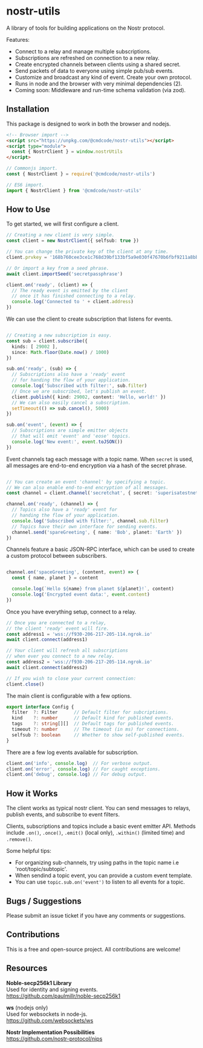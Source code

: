 # nostr-utils

A library of tools for building applications on the Nostr protocol.

Features:
 - Connect to a relay and manage multiple subscriptions.
 - Subscriptions are refreshed on connection to a new relay.
 - Create encrypted channels between clients using a shared secret.
 - Send packets of data to everyone using simple pub/sub events.
 - Customize and broadcast any kind of event. Create your own protocol.
 - Runs in node and the browser with very minimal dependencies (2).
 - Coming soon: Middleware and run-time schema validation (via zod).

## Installation

This package is designed to work in both the browser and nodejs.

```html
<!-- Browser import -->
<script src="https://unpkg.com/@cmdcode/nostr-utils"></script>
<script type="module"> 
  const { NostrClient } = window.nostrUtils
</script>
```
```js
// Commonjs import.
const { NostrClient } = require('@cmdcode/nostr-utils')

// ES6 import.
import { NostrClient } from '@cmdcode/nostr-utils'
```

## How to Use
To get started, we will first configure a client.

```ts
// Creating a new client is very simple.
const client = new NostrClient({ selfsub: true })

// You can change the private key of the client at any time.
client.prvkey = '168b760cee3ce1c768d39bf133bf5a9e030f47670b6fbf9211a8bb278f4b4f69'

// Or import a key from a seed phrase.
await client.importSeed('secretpassphrase')

client.on('ready', (client) => {
  // The ready event is emitted by the client 
  // once it has finished connecting to a relay.
  console.log('Connected to ' + client.address)
})
```
We can use the client to create subscription that listens for events.
```ts

// Creating a new subscription is easy.
const sub = client.subscribe({ 
  kinds: [ 29002 ], 
  since: Math.floor(Date.now() / 1000)
})

sub.on('ready', (sub) => {
  // Subscriptions also have a 'ready' event 
  // for handing the flow of your application.
  console.log('Subscribed with filter:', sub.filter)
  // Once we are subscribed, let's publish an event.
  client.publish({ kind: 29002, content: 'Hello, world!' })
  // We can also easily cancel a subscription.
  setTimeout(() => sub.cancel(), 5000)
})

sub.on('event', (event) => {
  // Subscriptions are simple emitter objects 
  // that will emit 'event' and 'eose' topics.
  console.log('New event:', event.toJSON())
})
```
Event channels tag each message with a topic name. When `secret` is used, all messages are end-to-end encryption via a hash of the secret phrase.
```ts

// You can create an event 'channel' by specifying a topic.
// We can also enable end-to-end encryption of all messages.
const channel = client.channel('secretchat', { secret: 'superisatestnet' })

channel.on('ready', (channel) => {
  // Topics also have a 'ready' event for
  // handing the flow of your application.
  console.log('Subscribed with filter:', channel.sub.filter)
  // Topics have their own interface for sending events.
  channel.send('spareGreeting', { name: 'Bob', planet: 'Earth' })
})

```
Channels feature a basic JSON-RPC interface, which can be used to create a custom protocol between subscribers.
```ts

channel.on('spaceGreeting', (content, event) => {
  const { name, planet } = content

  console.log(`Hello ${name} from planet ${planet}!`, content)
  console.log('Encrypted event data:', event.content)
})
```
Once you have everything setup, connect to a relay.
```ts
// Once you are connected to a relay, 
// the client 'ready' event will fire.
const address1 = 'wss://f930-206-217-205-114.ngrok.io'
await client.connect(address1)

// Your client will refresh all subscriptions 
// when ever you connect to a new relay.
const address2 = 'wss://f930-206-217-205-114.ngrok.io'
await client.connect(address2)

// If you wish to close your current connection:
client.close()
```
The main client is configurable with a few options.
```ts
export interface Config {
  filter  ?: Filter      // Default filter for subcriptions.
  kind    ?: number      // Default kind for published events.
  tags    ?: string[][]  // Default tags for published events.
  timeout ?: number      // The timeout (in ms) for connections.
  selfsub ?: boolean     // Whether to show self-published events.
}
```
There are a few log events available for subscription.
```ts
client.on('info', console.log)  // For verbose output.
client.on('error', console.log) // For caught exceptions.
client.on('debug', console.log) // For debug output.
```

## How it Works

The client works as typical nostr client. You can send messages to relays, publish events, and subscribe to event filters.

Clients, subscriptions and topics include a basic event emitter API. Methods include `.on()`, `.once()`, `.emit()` (local only), `.within()` (limited time) and `.remove()`.

Some helpful tips:
* For organizing sub-channels, try using paths in the topic name i.e 'root/topic/subtopic'.
* When sendind a topic event, you can provide a custom event template.
* You can use `topic.sub.on('event')` to listen to all events for a topic.

## Bugs / Suggestions

Please submit an issue ticket if you have any comments or suggestions.

## Contributions

This is a free and open-source project. All contributions are welcome!

## Resources

**Noble-secp256k1 Library**  
Used for identity and signing events.  
https://github.com/paulmillr/noble-secp256k1

**ws** (nodejs only)  
Used for websockets in node-js.  
https://github.com/websockets/ws

**Nostr Implementation Possibilities**  
https://github.com/nostr-protocol/nips
